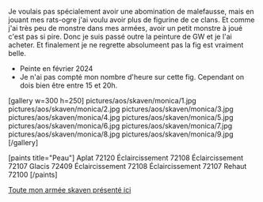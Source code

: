 
Je voulais pas spécialement avoir une abomination de malefausse, mais en jouant mes rats-ogre j'ai voulu avoir plus de figurine de ce clans.
Et comme j'ai très peu de monstre dans mes armées, avoir un petit monstre à joué c'est pas si pire. Donc je suis passé outre la peinture de GW et je l'ai acheter.
Et finalement je ne regrette absolumeent pas la fig est vraiment belle.

* Peinte en février 2024
* Je n'ai pas compté mon nombre d'heure sur cette fig. Cependant on dois bien être entre 15 et 20h.

[gallery w=300 h=250]
pictures/aos/skaven/monica/1.jpg
pictures/aos/skaven/monica/2.jpg
pictures/aos/skaven/monica/3.jpg
pictures/aos/skaven/monica/4.jpg
pictures/aos/skaven/monica/5.jpg
pictures/aos/skaven/monica/6.jpg
pictures/aos/skaven/monica/7.jpg
pictures/aos/skaven/monica/8.jpg
pictures/aos/skaven/monica/9.jpg
[/gallery]

[paints title="Peau"]
Aplat	72120
Éclaircissement	72108
Éclaircissement	72107
Glacis	72409
Éclaircissement	72108
Éclaircissement	72107
Rehaut	72100
[/paints]

[Toute mon armée skaven présenté ici](2023/armee-skaven.html)

